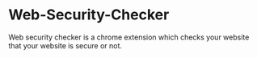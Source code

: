 # Web-Security-Checker
Web security checker is a chrome extension which checks your website that your website is secure or not.
